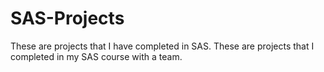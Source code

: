 # SAS-Projects
These are projects that I have completed in SAS.
These are projects that I completed in my SAS course with a team.

